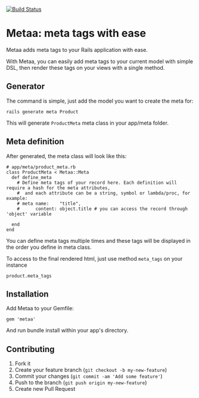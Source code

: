 [![Build Status](https://travis-ci.org/anhkind/metaa.png)](https://travis-ci.org/anhkind/metaa)

# Metaa: meta tags with ease

Metaa adds meta tags to your Rails application with ease.

With Metaa, you can easily add meta tags to your current model with simple DSL, then render these tags on your views with a single method.

## Generator

The command is simple, just add the model you want to create the meta for:

```
rails generate meta Product
```

This will generate `ProductMeta` meta class in your app/meta folder.

## Meta definition

After generated, the meta class will look like this:

```
# app/meta/product_meta.rb
class ProductMeta < Metaa::Meta
  def define_meta
    # Define meta tags of your record here. Each definition will require a hash for the meta attributes,
    #  and each attribute can be a string, symbol or lambda/proc, for example:
    # meta name:    "title",
    #      content: object.title # you can access the record through 'object' variable

  end
end
```

You can define meta tags multiple times and these tags will be displayed in the order you define in meta class.

To access to the final rendered html, just use method `meta_tags` on your instance

```
product.meta_tags
```

## Installation

Add Metaa to your Gemfile:

    gem 'metaa'

And run bundle install within your app's directory.


## Contributing

1. Fork it
2. Create your feature branch (`git checkout -b my-new-feature`)
3. Commit your changes (`git commit -am 'Add some feature'`)
4. Push to the branch (`git push origin my-new-feature`)
5. Create new Pull Request
